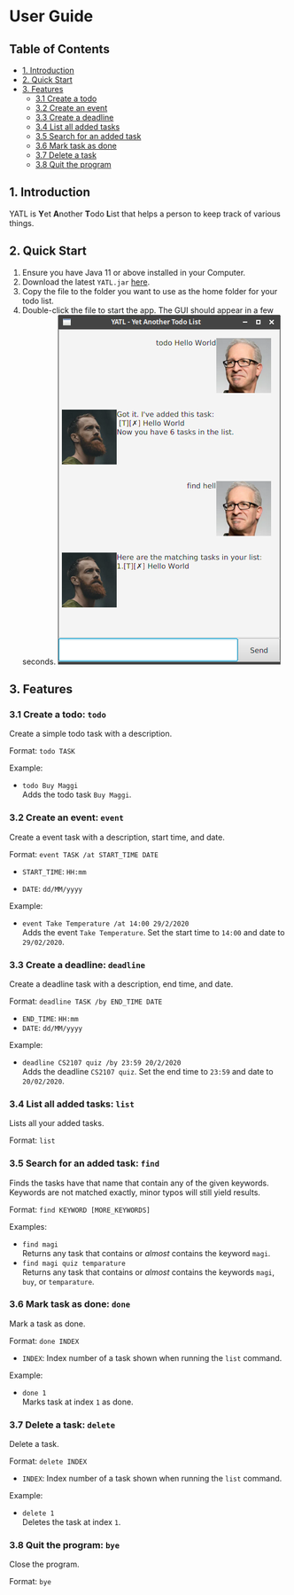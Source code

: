 # User Guide

## Table of Contents
- [1. Introduction](#1-introduction)
- [2. Quick Start](#2-quick-start)
- [3. Features](#3-features)
  - [3.1 Create a todo](#31-create-a-todo-todo)
  - [3.2 Create an event](#32-create-an-event-event)
  - [3.3 Create a deadline](#33-create-a-deadline-deadline)
  - [3.4 List all added tasks](#34-list-all-added-tasks-list)
  - [3.5 Search for an added task](#35-search-for-an-added-task-find)
  - [3.6 Mark task as done](#36-mark-task-as-done-done)
  - [3.7 Delete a task](#37-delete-a-task-delete)
  - [3.8 Quit the program](#38-quit-the-program-bye)
 
## 1. Introduction
YATL is **Y**et **A**nother **T**odo **L**ist that helps a person to keep track of various things.

## 2. Quick Start
1. Ensure you have Java 11 or above installed in your Computer.
2. Download the latest `YATL.jar` [here](https://github.com/nelsontky/duke/releases/tag/A-Release).
3. Copy the file to the folder you want to use as the home folder for your todo list.
4. Double-click the file to start the app. The GUI should appear in a few seconds.
![UI](Ui.png)

## 3. Features 
### 3.1 Create a todo: `todo`
Create a simple todo task with a description.

Format: `todo TASK`

Example:
<ul>
    <li>
        <code>todo Buy Maggi</code><br>
        Adds the todo task <code>Buy Maggi</code>.
    </li>
</ul>


### 3.2 Create an event: `event`
Create a event task with a description, start time, and date.

Format: `event TASK /at START_TIME DATE`

- `START_TIME`: `HH:mm`

- `DATE`: `dd/MM/yyyy`

Example:
<ul>
    <li>
        <code>event Take Temperature /at 14:00 29/2/2020</code><br>
        Adds the event <code>Take Temperature</code>. Set the start time to <code>14:00</code> and date to <code>29/02/2020</code>.
    </li>
</ul>

### 3.3 Create a deadline: `deadline`
Create a deadline task with a description, end time, and date.

Format: `deadline TASK /by END_TIME DATE`
- `END_TIME`: `HH:mm`
- `DATE`: `dd/MM/yyyy`

Example:
<ul>
    <li>
        <code>deadline CS2107 quiz /by 23:59 20/2/2020</code><br>
        Adds the deadline <code>CS2107 quiz</code>. Set the end time to <code>23:59</code> and date to <code>20/02/2020</code>.
    </li>
</ul>

### 3.4 List all added tasks: `list`
Lists all your added tasks.

Format: `list`

### 3.5 Search for an added task: `find`
Finds the tasks have that name that contain any of the given keywords. Keywords are not matched exactly, minor typos will still yield results.

Format: `find KEYWORD [MORE_KEYWORDS]`

Examples:
<ul>
    <li>
        <code>find magi</code><br>
        Returns any task that contains or <em>almost</em> contains the keyword <code>magi</code>.
    </li>
    <li>
        <code>find magi quiz temparature</code><br>
        Returns any task that contains or <em>almost</em> contains the keywords <code>magi</code>, <code>buy</code>, or <code>temparature</code>.
    </li>
</ul>

### 3.6 Mark task as done: `done`
Mark a task as done.

Format: `done INDEX`
- `INDEX`: Index number of a task shown when running the `list` command.

Example:
<ul>
    <li>
        <code>done 1</code><br>
        Marks task at index <code>1</code> as done.
    </li>
</ul>

### 3.7 Delete a task: `delete`
Delete a task.

Format: `delete INDEX`
- `INDEX`: Index number of a task shown when running the `list` command.

Example:
<ul>
    <li>
        <code>delete 1</code><br>
        Deletes the task at index <code>1</code>.
    </li>
</ul>

### 3.8 Quit the program: `bye`
Close the program.

Format: `bye`
